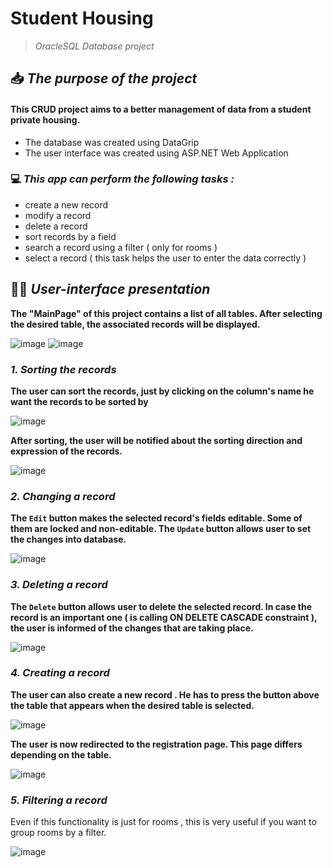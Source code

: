 # Student Housing
> *OracleSQL Database  project*

## :inbox_tray: *The purpose of the project*
####  This CRUD project aims to a better management of data from a student private housing.

- The database was created using DataGrip
- The user interface was created using ASP.NET Web Application



### :computer: *This app can perform the following tasks :*

- create a new record
- modify a record
- delete a record
- sort records by a field
- search a record using a filter ( only for rooms )
- select a record ( this task helps the user to enter the data correctly )

## :man_technologist: *User-interface presentation*

**The "MainPage" of this project contains a list of all tables. After selecting the desired table, the associated records will be displayed.**

![image](https://user-images.githubusercontent.com/92024989/213469473-7ab7c454-4476-4a4a-86cb-39ee579d14e9.png)
![image](https://user-images.githubusercontent.com/92024989/213536599-8afbf2e3-16fe-4b45-abee-bce6207ca559.png)

### *1. Sorting the records*

**The user can sort the records, just by clicking on the column's name he want the records to be sorted by**

![image](https://user-images.githubusercontent.com/92024989/213536483-80eb3656-ab47-4eca-a104-1af8eaf2d2b6.png)

**After sorting, the user will be notified about the sorting direction and expression of the records.**

![image](https://user-images.githubusercontent.com/92024989/213491944-52fd71e5-2510-4c23-8102-7bcdbe8f1ae0.png)


### *2. Changing a record*

**The `Edit` button makes the selected record's fields editable. Some of them are locked and non-editable. The `Update` button allows user to set the changes into database.**

![image](https://user-images.githubusercontent.com/92024989/213536832-dc47ddbd-caf2-43c2-a473-becf899dfb09.png)

### *3. Deleting a record*

**The `Delete` button allows user to delete the selected record. In case the record is an important one ( is calling ON DELETE CASCADE constraint ), the user is informed of the changes that are taking place.**  

![image](https://user-images.githubusercontent.com/92024989/213537106-68aec29e-a9cd-4409-85a3-4a8261a575bb.png)

### *4. Creating a record*

**The user can also create a new record . He has to press the button above the table that appears when the desired table is selected.**

![image](https://user-images.githubusercontent.com/92024989/213527497-085ff6c6-80ad-45c1-a673-6f44edae5b8f.png)

**The user is now redirected to the registration page. This page differs depending on the table.**

![image](https://user-images.githubusercontent.com/92024989/213529621-02673545-9d93-4a63-971b-ea3f8e0daf65.png)

### *5. Filtering a record*

Even if this functionality is just for rooms , this is very useful if you want to group rooms by a filter.

![image](https://user-images.githubusercontent.com/92024989/213537404-231e1736-def2-4b02-814a-57182205006a.png)

